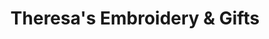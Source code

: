 ---
title: "Theresa's Embroidery & Gifts"
url: /florence/theresas-embroidery-and-gifts/
shop: gift
---
